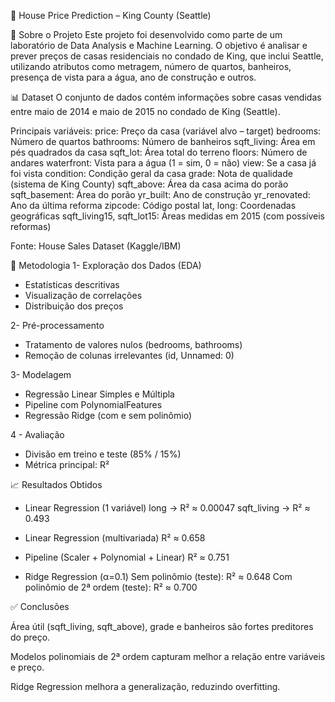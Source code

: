 🏡 House Price Prediction – King County (Seattle)

📌 Sobre o Projeto
Este projeto foi desenvolvido como parte de um laboratório de Data Analysis e Machine Learning.
O objetivo é analisar e prever preços de casas residenciais no condado de King, que inclui Seattle, utilizando atributos como metragem, número de quartos, banheiros, presença de vista para a água, ano de construção e outros.

📊 Dataset
O conjunto de dados contém informações sobre casas vendidas entre maio de 2014 e maio de 2015 no condado de King (Seattle).

Principais variáveis:
price: Preço da casa (variável alvo – target)
bedrooms: Número de quartos
bathrooms: Número de banheiros
sqft_living: Área em pés quadrados da casa
sqft_lot: Área total do terreno
floors: Número de andares
waterfront: Vista para a água (1 = sim, 0 = não)
view: Se a casa já foi vista
condition: Condição geral da casa
grade: Nota de qualidade (sistema de King County)
sqft_above: Área da casa acima do porão
sqft_basement: Área do porão
yr_built: Ano de construção
yr_renovated: Ano da última reforma
zipcode: Código postal
lat, long: Coordenadas geográficas
sqft_living15, sqft_lot15: Áreas medidas em 2015 (com possíveis reformas)

Fonte: House Sales Dataset (Kaggle/IBM)

🚀 Metodologia
1- Exploração dos Dados (EDA)
  - Estatísticas descritivas
  - Visualização de correlações
  - Distribuição dos preços

2- Pré-processamento
  - Tratamento de valores nulos (bedrooms, bathrooms)
  - Remoção de colunas irrelevantes (id, Unnamed: 0)

3- Modelagem
  - Regressão Linear Simples e Múltipla
  - Pipeline com PolynomialFeatures
  - Regressão Ridge (com e sem polinômio)

4 - Avaliação
  - Divisão em treino e teste (85% / 15%)
  - Métrica principal: R²

📈 Resultados Obtidos

- Linear Regression (1 variável)
long → R² ≈ 0.00047
sqft_living → R² ≈ 0.493

- Linear Regression (multivariada)
R² ≈ 0.658

- Pipeline (Scaler + Polynomial + Linear)
R² ≈ 0.751

- Ridge Regression (α=0.1)
Sem polinômio (teste): R² ≈ 0.648
Com polinômio de 2ª ordem (teste): R² ≈ 0.700

✅ Conclusões

Área útil (sqft_living, sqft_above), grade e banheiros são fortes preditores do preço.

Modelos polinomiais de 2ª ordem capturam melhor a relação entre variáveis e preço.

Ridge Regression melhora a generalização, reduzindo overfitting.
